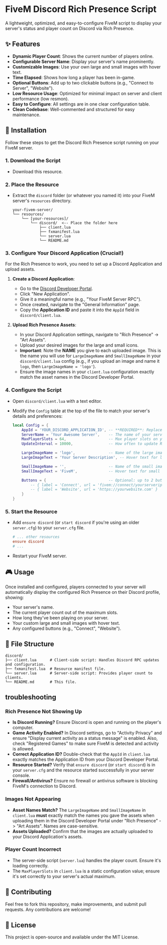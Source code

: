 # FiveM Discord Rich Presence Script

A lightweight, optimized, and easy-to-configure FiveM script to display your server's status and player count on Discord via Rich Presence.

## ✨ Features

*   **Dynamic Player Count**: Shows the current number of players online.
*   **Configurable Server Name**: Display your server's name prominently.
*   **Customizable Images**: Use your own large and small images with hover text.
*   **Time Elapsed**: Shows how long a player has been in-game.
*   **Optional Buttons**: Add up to two clickable buttons (e.g., "Connect to Server", "Website").
*   **Low Resource Usage**: Optimized for minimal impact on server and client performance (low resmon).
*   **Easy to Configure**: All settings are in one clear configuration table.
*   **Clean Codebase**: Well-commented and structured for easy maintenance.

## 🚀 Installation

Follow these steps to get the Discord Rich Presence script running on your FiveM server.

### 1. Download the Script

*   Download this resource.

### 2. Place the Resource

*   Extract the `discord` folder (or whatever you named it) into your FiveM server's `resources` directory.
    ```
    your-fivem-server/
    └── resources/
        └── [your-resources]/
            └── discord/  <-- Place the folder here
                ├── client.lua
                ├── fxmanifest.lua
                └── server.lua
                └── README.md
    ```

### 3. Configure Your Discord Application (Crucial!)

For the Rich Presence to work, you need to set up a Discord Application and upload assets.

1.  **Create a Discord Application**:
    *   Go to the [Discord Developer Portal](https://discord.com/developers/applications).
    *   Click "New Application".
    *   Give it a meaningful name (e.g., "Your FiveM Server RPC").
    *   Once created, navigate to the "General Information" page.
    *   Copy the **Application ID** and paste it into the `AppId` field in `discord/client.lua`.

2.  **Upload Rich Presence Assets**:
    *   In your Discord Application settings, navigate to "Rich Presence" -> "Art Assets".
    *   Upload your desired images for the large and small icons.
    *   **Important**: Note the **NAME** you give to each uploaded image. This is the name you will use for `LargeImageName` and `SmallImageName` in your `discord/client.lua` config (e.g., if you upload an image and name it `logo`, then `LargeImageName = 'logo'`).
    *   Ensure the image names in your `client.lua` configuration exactly match the asset names in the Discord Developer Portal.

### 4. Configure the Script

*   Open `discord/client.lua` with a text editor.
*   Modify the `Config` table at the top of the file to match your server's details and preferences:

    ```lua
    local Config = {
        AppId = 'YOUR_DISCORD_APPLICATION_ID', -- **REQUIRED**: Replace with your application ID
        ServerName = 'Your Awesome Server',    -- The name of your server
        MaxPlayerSlots = 64,                   -- Max player slots on your server
        UpdateInterval = 10000,                -- How often to update RPC (in milliseconds, 10000 = 10 seconds)

        LargeImageName = 'logo',               -- Name of the large image asset (must match Discord asset name)
        LargeImageText = 'Your Server Description', -- Hover text for large image

        SmallImageName = '',                   -- Name of the small image asset (leave empty if not used)
        SmallImageText = 'FiveM',              -- Hover text for small image (only applies if SmallImageName is set)

        Buttons = {                            -- Optional: up to 2 buttons
            -- { label = 'Connect', url = 'fivem://connect/yourserverip' }, -- Uncomment and fill in
            -- { label = 'Website', url = 'https://yourwebsite.com' }       -- Uncomment and fill in
        }
    }
    ```

### 5. Start the Resource

*   Add `ensure discord` (or `start discord` if you're using an older `server.cfg`) to your `server.cfg` file.
    ```cfg
    # ... other resources
    ensure discord
    # ...
    ```

*   Restart your FiveM server.

## 🎮 Usage

Once installed and configured, players connected to your server will automatically display the configured Rich Presence on their Discord profile, showing:

*   Your server's name.
*   The current player count out of the maximum slots.
*   How long they've been playing on your server.
*   Your custom large and small images with hover text.
*   Any configured buttons (e.g., "Connect", "Website").

## 📂 File Structure

```
discord/
├── client.lua      # Client-side script: Handles Discord RPC updates and configuration.
├── fxmanifest.lua  # Resource manifest file.
└── server.lua      # Server-side script: Provides player count to clients.
└── README.md       # This file.
```

##  troubleshooting

### Rich Presence Not Showing Up

*   **Is Discord Running?** Ensure Discord is open and running on the player's computer.
*   **Game Activity Enabled?** In Discord settings, go to "Activity Privacy" and ensure "Display current activity as a status message" is enabled. Also, check "Registered Games" to make sure FiveM is detected and activity is allowed.
*   **Correct Application ID?** Double-check that the `AppId` in `client.lua` exactly matches the Application ID from your Discord Developer Portal.
*   **Resource Started?** Verify that `ensure discord` (or `start discord`) is in your `server.cfg` and the resource started successfully in your server console.
*   **Firewall/Antivirus?** Ensure no firewall or antivirus software is blocking FiveM's connection to Discord.

### Images Not Appearing

*   **Asset Names Match?** The `LargeImageName` and `SmallImageName` in `client.lua` **must** exactly match the names you gave the assets when uploading them in the Discord Developer Portal under "Rich Presence" -> "Art Assets". Names are case-sensitive.
*   **Assets Uploaded?** Confirm that the images are actually uploaded to your Discord Application's assets.

### Player Count Incorrect

*   The server-side script (`server.lua`) handles the player count. Ensure it's loading correctly.
*   The `MaxPlayerSlots` in `client.lua` is a static configuration value; ensure it's set correctly to your server's actual maximum.

## 🤝 Contributing

Feel free to fork this repository, make improvements, and submit pull requests. Any contributions are welcome!

## 📄 License

This project is open-source and available under the MIT License.
